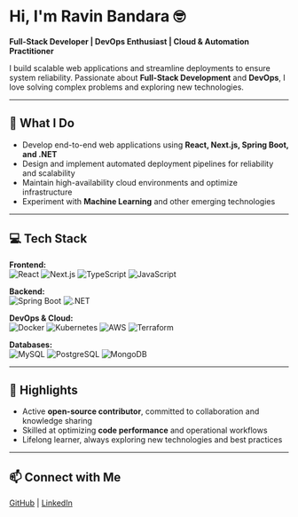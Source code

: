 # Hi, I'm Ravin Bandara 🤓

**Full-Stack Developer | DevOps Enthusiast | Cloud & Automation Practitioner**  

I build scalable web applications and streamline deployments to ensure system reliability. Passionate about **Full-Stack Development** and **DevOps**, I love solving complex problems and exploring new technologies.

---

## 🚀 What I Do
- Develop end-to-end web applications using **React, Next.js, Spring Boot, and .NET**  
- Design and implement automated deployment pipelines for reliability and scalability  
- Maintain high-availability cloud environments and optimize infrastructure  
- Experiment with **Machine Learning** and other emerging technologies  

---

## 💻 Tech Stack

**Frontend:**  
![React](https://img.shields.io/badge/-React-61DAFB?style=for-the-badge&logo=react&logoColor=white&labelColor=000000&logoWidth=20) 
![Next.js](https://img.shields.io/badge/-Next.js-000000?style=for-the-badge&logo=next.js&logoColor=white&labelColor=000000&logoWidth=20) 
![TypeScript](https://img.shields.io/badge/-TypeScript-3178C6?style=for-the-badge&logo=typescript&logoColor=white&labelColor=000000&logoWidth=20) 
![JavaScript](https://img.shields.io/badge/-JavaScript-F7DF1E?style=for-the-badge&logo=javascript&logoColor=black&labelColor=000000&logoWidth=20)  

**Backend:**  
![Spring Boot](https://img.shields.io/badge/-SpringBoot-6DB33F?style=for-the-badge&logo=spring&logoColor=white&labelColor=000000&logoWidth=20) 
![.NET](https://img.shields.io/badge/-.NET-512BD4?style=for-the-badge&logo=.net&logoColor=white&labelColor=000000&logoWidth=20)  

**DevOps & Cloud:**  
![Docker](https://img.shields.io/badge/-Docker-2496ED?style=for-the-badge&logo=docker&logoColor=white&labelColor=000000&logoWidth=20) 
![Kubernetes](https://img.shields.io/badge/-Kubernetes-326CE5?style=for-the-badge&logo=kubernetes&logoColor=white&labelColor=000000&logoWidth=20) 
![AWS](https://img.shields.io/badge/-AWS-232F3E?style=for-the-badge&logo=amazon-aws&logoColor=white&labelColor=000000&logoWidth=20) 
![Terraform](https://img.shields.io/badge/-Terraform-7B42BC?style=for-the-badge&logo=terraform&logoColor=white&labelColor=000000&logoWidth=20)  

**Databases:**  
![MySQL](https://img.shields.io/badge/-MySQL-4479A1?style=for-the-badge&logo=mysql&logoColor=white&labelColor=000000&logoWidth=20) 
![PostgreSQL](https://img.shields.io/badge/-PostgreSQL-316192?style=for-the-badge&logo=postgresql&logoColor=white&labelColor=000000&logoWidth=20) 
![MongoDB](https://img.shields.io/badge/-MongoDB-47A248?style=for-the-badge&logo=mongodb&logoColor=white&labelColor=000000&logoWidth=20)  

---

## 🌟 Highlights
- Active **open-source contributor**, committed to collaboration and knowledge sharing  
- Skilled at optimizing **code performance** and operational workflows  
- Lifelong learner, always exploring new technologies and best practices  

---

## 📫 Connect with Me
[GitHub](https://github.com/ravin00) | [LinkedIn](https://www.linkedin.com/in/ravin-bandara-/)
